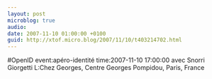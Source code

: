 ```yaml
---
layout: post
microblog: true
audio: 
date: 2007-11-10 01:00:00 +0100
guid: http://xtof.micro.blog/2007/11/10/t403214702.html
---
```

#OpenID event:apéro-identité time:2007-11-10 17:00:00 avec Snorri Giorgetti  L:Chez Georges, Centre Georges Pompidou, Paris, France

